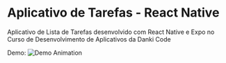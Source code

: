 # Aplicativo de Tarefas - React Native
Aplicativo de Lista de Tarefas desenvolvido com React Native e Expo no Curso de Desenvolvimento de Aplicativos da Danki Code

Demo:
![Demo Animation](../resources/demo.gif?raw=true)
